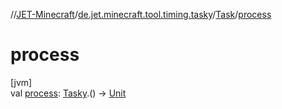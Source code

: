 //[JET-Minecraft](../../../index.md)/[de.jet.minecraft.tool.timing.tasky](../index.md)/[Task](index.md)/[process](process.md)

# process

[jvm]\
val [process](process.md): [Tasky](../-tasky/index.md).() -&gt; [Unit](https://kotlinlang.org/api/latest/jvm/stdlib/kotlin/-unit/index.html)
